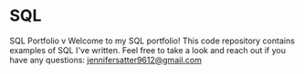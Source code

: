 # SQL
SQL Portfolio
v
Welcome to my SQL portfolio! This code repository contains examples of SQL I've written. Feel free to take a look and reach out if you have any questions: jennifersatter9612@gmail.com
